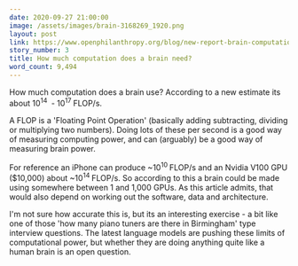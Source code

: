 ```yaml
---
date: 2020-09-27 21:00:00
image: /assets/images/brain-3168269_1920.png
layout: post
link: https://www.openphilanthropy.org/blog/new-report-brain-computation
story_number: 3
title: How much computation does a brain need?
word_count: 9,494
---
```


How much computation does a brain use? According to a new estimate its about  10<sup>14 </sup> - 10<sup>17 </sup>FLOP/s.  

A FLOP is a 'Floating Point Operation' (basically adding subtracting, dividing or multiplying two numbers). Doing lots of these per second is a good way of measuring computing power, and can (arguably) be a good way of measuring brain power.

For reference an iPhone can produce ~10<sup>10 </sup>FLOP/s and an Nvidia V100 GPU ($10,000)  about ~10<sup>14 </sup>FLOP/s. So according to this a brain could be made using somewhere between 1 and 1,000 GPUs. As this article admits, that would also depend on working out the software, data and architecture.

I'm not sure how accurate this is, but its an interesting exercise -  a bit like one of those 'how many piano tuners are there in Birmingham' type interview questions. The latest language models are pushing these limits of computational power, but whether they are doing anything quite like a human brain is an open question.

